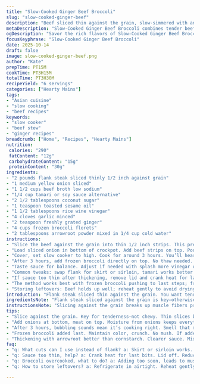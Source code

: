 ```yaml
---
title: "Slow-Cooked Ginger Beef Broccoli"
slug: "slow-cooked-ginger-beef"
description: "Beef sliced thin against the grain, slow-simmered with an umami-rich blend of beef stock, tamari instead of regular soy, and coconut sugar. Aromatics like garlic and fresh ginger build a savory backbone, while a splash of rice wine vinegar adds brightness. Frozen broccoli steams in late, preserving texture and color. Sauce thickens with arrowroot slurry instead of cornstarch for clarity. Slow cooker method frees hands and intensifies flavors. Yield serves six hungry mouths."
metaDescription: "Slow-Cooked Ginger Beef Broccoli combines tender beef with vibrant broccoli and rich flavors in a slow cooker for a transformative meal experience."
ogDescription: "Savor the rich flavors of Slow-Cooked Ginger Beef Broccoli. Tender beef, vibrant broccoli, and umami notes meld in your slow cooker."
focusKeyphrase: "Slow-Cooked Ginger Beef Broccoli"
date: 2025-10-14
draft: false
image: slow-cooked-ginger-beef.png
author: "Kate"
prepTime: PT15M
cookTime: PT3H15M
totalTime: PT3H30M
recipeYield: "6 servings"
categories: ["Hearty Mains"]
tags:
- "Asian cuisine"
- "slow cooking"
- "beef recipes"
keywords:
- "slow cooker"
- "beef stew"
- "ginger recipes"
breadcrumb: ["Home", "Recipes", "Hearty Mains"]
nutrition: 
 calories: "290"
 fatContent: "12g"
 carbohydrateContent: "15g"
 proteinContent: "30g"
ingredients:
- "2 pounds flank steak sliced thinly 1/2 inch against grain"
- "1 medium yellow onion sliced"
- "1 1/2 cups beef broth low sodium"
- "1/4 cup tamari or soy sauce alternative"
- "2 1/2 tablespoons coconut sugar"
- "1 teaspoon toasted sesame oil"
- "1 1/2 tablespoons rice wine vinegar"
- "4 cloves garlic minced"
- "2 teaspoon freshly grated ginger"
- "4 cups frozen broccoli florets"
- "2 tablespoons arrowroot powder mixed in 1/4 cup cold water"
instructions:
- "Slice the beef against the grain into thin 1/2 inch strips. This prevents toughness; slicing with the grain will make fibers chewy."
- "Load sliced onion in bottom of crockpot. Add beef strips on top. Pour in beef broth, tamari, coconut sugar, sesame oil, rice vinegar, garlic, and ginger. Stir briefly just so liquids evenly distributed; don’t overmix or beef will clump."
- "Cover, set slow cooker to high. Cook for around 3 hours. You’ll hear gentle bubbling and smell deep meaty aroma. Beef should be tender with minimal resistance when poked with a fork."
- "After 3 hours, add frozen broccoli directly on top. No thaw needed. Ladle out 1/2 cup cooking liquid; whisk with arrowroot slurry till smooth. Pour slurry back into slow cooker; stir gently to combine. Sauce should thicken noticeably within 10–15 minutes on low heat. Broccoli stays bright green and crisp-tender."
- "Taste sauce for balance. Adjust if needed with splash more vinegar or a pinch of salt. Serve hot over jasmine or brown rice. Sprinkle toasted sesame seeds and sliced scallions on top if available."
- "Common tweaks: swap flank for skirt or sirloin, tamari works better gluten-free than soy. Coconut sugar gives subtle caramel undertone; brown sugar okay but shifts flavor. Arrowroot clearer than cornstarch; use cornstarch 1 to 1 if preferred."
- "If sauce too thin after thickening, remove lid and crank heat for last 10 minutes to reduce. Watch broccoli doneness; overcooked turns mushy and dull."
- "The method works best with frozen broccoli pushing to last steps; fresh broccoli will wilt too fast and lose crunch."
- "Storing leftovers: Beef holds up well; reheat gently to avoid drying. Add splash water when warming; broccoli can soften after refrigeration."
introduction: "Flank steak sliced thin against the grain. You want tenderness not toughness. Slow cooking pulls fibers apart gently slow simmer style, no sear, no fuss. Aromatics—ginger and garlic—infuse deeply over hours, layering flavor beyond salt and soy. Coconut sugar swaps brown sugar for nuanced caramel notes, subtle but noticeable. Tamari keeps it gluten-free and a touch richer. Broccoli thrown in frozen, last step to preserve that punchy crunch and vibrant green. Sauce thickens with arrowroot slurry—clear, glossy, no powdery aftertaste. Slow cooker frees your day but teaches patience; peek for bubbling, smell the meatiness. Easy to tweak, hard to mess up. If you get the slicing right and timing nailed, it sings. Use rice wine vinegar to brighten without overpowering. Toss sesame seeds or scallions for extra texture, visual pop. Simple ingredients; disciplined execution."
ingredientsNote: "Flank steak sliced against the grain is key—otherwise chewy. Skirt steak or sirloin flank work as substitutions. Tamari preferred over soy for richer flavor and less salt—substitute regular soy if needed, reduce added salt. Coconut sugar gives caramel complexity, but brown sugar or maple syrup can replace if you want sweeter or differently nuanced. Toasted sesame oil is aromatics, not cooking oil, so a teaspoon or so is sufficient; omit if allergic, but flavor changes. Rice wine vinegar introduces subtle acidity; white or apple cider vinegar can swap but expect sharper notes. Fresh garlic and ginger aren’t optional; these pivots the flavor base from bland to bright. Frozen broccoli suitable here, adds crunch without mush. Arrowroot powder preferred for thickening; cornstarch works but watch translucency and cloudiness. Beef broth low sodium lets you control salt balance but use what’s on hand; water with a bouillon cube can substitute. Quality sliced thin beef delivers tenderness; expensive cuts unnecessary if technique followed."
instructionsNote: "Slicing against the grain breaks up muscle fibers preventing toughness. Add beef atop onions so they don’t burn or dry out during long cook; onions trap moisture and flavor. Minimal stirring to distribute before cooking; over-handling beef creates clumps and disrupts tender texture. Set slow cooker high not low—high temp for shorter cooking; low takes too long and risks overcooking in this recipe. Cooking time guidance based on sensory: sounds of gentle bubbling throughout pot signal steady simmer; beef forks easily with little resistance. Frozen broccoli added late to maintain crunch and vivid green; add frozen to avoid limp texture. Thicken sauce by whisking arrowroot slurry with hot liquid off heat to prevent lumps, returned gradually to pot stirring evenly to avoid clumping. Fifteen minutes on low lets sauce thicken without overcooking broccoli. Final taste test for acid, salt balance; small splash of vinegar brightens heavy sauce. Serve over rice to absorb sauce, garnish provides crunch and visual appeal. Avoid over-thickening sauce or broccoli turns mushy; thin sauce can be reduced by uncovered cooking briefly. Leftovers reheat slowly with splash of water to maintain moisture. This recipe flexible and forgiving if basic techniques followed and sensory cues observed."
tips:
- "Slice against the grain. Key for tenderness—not chewy. Thin slices break fibers. Use flank or skirt. Skirt can be even more flavorful."
- "Add onions at bottom, meat on top. Moisture from onions keeps everything juicy. No overmixing; keeps beef from clumping. Stir gently, distribute."
- "After 3 hours, bubbling sounds mean it’s cooking right. Smell that meaty aroma—sign of deep flavor. Test beef with a fork, tender and ready."
- "Frozen broccoli added last. Maintain color, crunch. No mush. If added early, it wilts, loses pop. Just place on top, no need to thaw."
- "Thickening with arrowroot better than cornstarch. Clearer sauce. Mix with cold water first, then pour back. Avoid lumps by whisking well."
faq:
- "q: What cuts can I use instead of flank? a: Skirt or sirloin works. Both tender enough if sliced right. Watch cooking times too."
- "q: Sauce too thin, help? a: Crank heat for last bits. Lid off. Reduce. Can add more arrowroot too, mix well and stir in fast."
- "q: Broccoli overcooked, what to do? a: Adding too soon, leads to mush. Frozen at end locks in texture. Fresh drops fast, so timing crucial."
- "q: How to store leftovers? a: Refrigerate in airtight. Reheat gently, add water to keep moisture. Avoid microwaving too long or it dries out."

---
```

